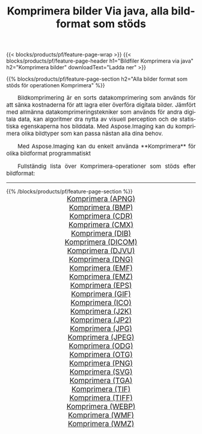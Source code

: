 ﻿---
title: Komprimera bilder Via java, alla bildformat som stöds 
weight: 3920
url: /sv/java/compress/ 
lang: sv
langdirlevel: 2
locales: zh-hans,ja,it,ru,de,es,fr,nl,id,lt,pl,pt,vi,tr,ko,zh-hant,ar,hi,th,sv,cs,uk,he
description: Med Aspose.Imaging kan du enkelt Komprimera bilder via java
---

{{< blocks/products/pf/feature-page-wrap >}}
{{< blocks/products/pf/feature-page-header h1="Bildfiler Komprimera via java" h2="Komprimera bilder" downloadText="Ladda ner" >}}


{{% blocks/products/pf/feature-page-section  h2="Alla bilder format som stöds för operationen Komprimera" %}}
<p align="justify" style="text-indent:2em;font-size:15px;">
Bildkomprimering är en sorts datakomprimering som används för att sänka kostnaderna för att lagra eller överföra digitala bilder. Jämfört med allmänna datakomprimeringstekniker som används för andra digitala data, kan algoritmer dra nytta av visuell perception och de statistiska egenskaperna hos bilddata.
Med Aspose.Imaging kan du komprimera olika bildtyper som kan passa nästan alla dina behov.
</p>
<p align="justify" style="text-indent:2em;font-size:15px;">
Med Aspose.Imaging kan du enkelt använda **Komprimera** för olika bildformat programmatiskt
</p>
<p align="justify" style="text-indent:2em;font-size:15px;">
Fullständig lista över Komprimera-operationer som stöds efter bildformat:
</p>
<hr/>
{{% /blocks/products/pf/feature-page-section %}}
<div class="container-fluid productfamilypage bg-gray">
    <div class="convertypes bg-gray agp-content section">
        <div class="container">
		<div class="row other-converters" style="gap: 10px;font-size: 19px;text-align:center;">
		    <div class='col-md-2 other-converter remove-lp remove-rp'><a href="/imaging/sv/java/compress/apng/" style="padding:15px;">Komprimera (APNG)</a></div><div class='col-md-2 other-converter remove-lp remove-rp'><a href="/imaging/sv/java/compress/bmp/" style="padding:15px;">Komprimera (BMP)</a></div><div class='col-md-2 other-converter remove-lp remove-rp'><a href="/imaging/sv/java/compress/cdr/" style="padding:15px;">Komprimera (CDR)</a></div><div class='col-md-2 other-converter remove-lp remove-rp'><a href="/imaging/sv/java/compress/cmx/" style="padding:15px;">Komprimera (CMX)</a></div><div class='col-md-2 other-converter remove-lp remove-rp'><a href="/imaging/sv/java/compress/dib/" style="padding:15px;">Komprimera (DIB)</a></div><div class='col-md-2 other-converter remove-lp remove-rp'><a href="/imaging/sv/java/compress/dicom/" style="padding:15px;">Komprimera (DICOM)</a></div><div class='col-md-2 other-converter remove-lp remove-rp'><a href="/imaging/sv/java/compress/djvu/" style="padding:15px;">Komprimera (DJVU)</a></div><div class='col-md-2 other-converter remove-lp remove-rp'><a href="/imaging/sv/java/compress/dng/" style="padding:15px;">Komprimera (DNG)</a></div><div class='col-md-2 other-converter remove-lp remove-rp'><a href="/imaging/sv/java/compress/emf/" style="padding:15px;">Komprimera (EMF)</a></div><div class='col-md-2 other-converter remove-lp remove-rp'><a href="/imaging/sv/java/compress/emz/" style="padding:15px;">Komprimera (EMZ)</a></div><div class='col-md-2 other-converter remove-lp remove-rp'><a href="/imaging/sv/java/compress/eps/" style="padding:15px;">Komprimera (EPS)</a></div><div class='col-md-2 other-converter remove-lp remove-rp'><a href="/imaging/sv/java/compress/gif/" style="padding:15px;">Komprimera (GIF)</a></div><div class='col-md-2 other-converter remove-lp remove-rp'><a href="/imaging/sv/java/compress/ico/" style="padding:15px;">Komprimera (ICO)</a></div><div class='col-md-2 other-converter remove-lp remove-rp'><a href="/imaging/sv/java/compress/j2k/" style="padding:15px;">Komprimera (J2K)</a></div><div class='col-md-2 other-converter remove-lp remove-rp'><a href="/imaging/sv/java/compress/jp2/" style="padding:15px;">Komprimera (JP2)</a></div><div class='col-md-2 other-converter remove-lp remove-rp'><a href="/imaging/sv/java/compress/jpg/" style="padding:15px;">Komprimera (JPG)</a></div><div class='col-md-2 other-converter remove-lp remove-rp'><a href="/imaging/sv/java/compress/jpeg/" style="padding:15px;">Komprimera (JPEG)</a></div><div class='col-md-2 other-converter remove-lp remove-rp'><a href="/imaging/sv/java/compress/odg/" style="padding:15px;">Komprimera (ODG)</a></div><div class='col-md-2 other-converter remove-lp remove-rp'><a href="/imaging/sv/java/compress/otg/" style="padding:15px;">Komprimera (OTG)</a></div><div class='col-md-2 other-converter remove-lp remove-rp'><a href="/imaging/sv/java/compress/png/" style="padding:15px;">Komprimera (PNG)</a></div><div class='col-md-2 other-converter remove-lp remove-rp'><a href="/imaging/sv/java/compress/svg/" style="padding:15px;">Komprimera (SVG)</a></div><div class='col-md-2 other-converter remove-lp remove-rp'><a href="/imaging/sv/java/compress/tga/" style="padding:15px;">Komprimera (TGA)</a></div><div class='col-md-2 other-converter remove-lp remove-rp'><a href="/imaging/sv/java/compress/tif/" style="padding:15px;">Komprimera (TIF)</a></div><div class='col-md-2 other-converter remove-lp remove-rp'><a href="/imaging/sv/java/compress/tiff/" style="padding:15px;">Komprimera (TIFF)</a></div><div class='col-md-2 other-converter remove-lp remove-rp'><a href="/imaging/sv/java/compress/webp/" style="padding:15px;">Komprimera (WEBP)</a></div><div class='col-md-2 other-converter remove-lp remove-rp'><a href="/imaging/sv/java/compress/wmf/" style="padding:15px;">Komprimera (WMF)</a></div><div class='col-md-2 other-converter remove-lp remove-rp'><a href="/imaging/sv/java/compress/wmz/" style="padding:15px;">Komprimera (WMZ)</a></div>
                </div>
        </div>
    </div>
</div>
<br/>

